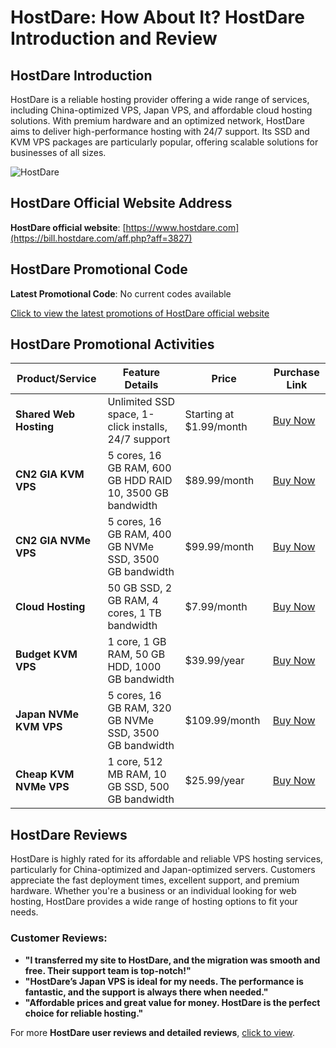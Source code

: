 # HostDare: How About It? HostDare Introduction and Review

## HostDare Introduction
HostDare is a reliable hosting provider offering a wide range of services, including China-optimized VPS, Japan VPS, and affordable cloud hosting solutions. With premium hardware and an optimized network, HostDare aims to deliver high-performance hosting with 24/7 support. Its SSD and KVM VPS packages are particularly popular, offering scalable solutions for businesses of all sizes.

![HostDare](https://github.com/user-attachments/assets/bf87d457-ee39-4cfc-a4c1-0e6f7ebc20d5)

## HostDare Official Website Address
**HostDare official website**: [https://www.hostdare.com](https://bill.hostdare.com/aff.php?aff=3827)

## HostDare Promotional Code
**Latest Promotional Code**: No current codes available  

[Click to view the latest promotions of HostDare official website](https://bill.hostdare.com/aff.php?aff=3827)

## HostDare Promotional Activities

| Product/Service                   | Feature Details                                   | Price                   | Purchase Link                                    |
|------------------------------------|---------------------------------------------------|-------------------------|--------------------------------------------------|
| **Shared Web Hosting**             | Unlimited SSD space, 1-click installs, 24/7 support | Starting at $1.99/month  | [Buy Now](https://bill.hostdare.com/aff.php?aff=3827)              |
| **CN2 GIA KVM VPS**                | 5 cores, 16 GB RAM, 600 GB HDD RAID 10, 3500 GB bandwidth | $89.99/month            | [Buy Now](https://bill.hostdare.com/aff.php?aff=3827)              |
| **CN2 GIA NVMe VPS**               | 5 cores, 16 GB RAM, 400 GB NVMe SSD, 3500 GB bandwidth | $99.99/month            | [Buy Now](https://bill.hostdare.com/aff.php?aff=3827)              |
| **Cloud Hosting**                  | 50 GB SSD, 2 GB RAM, 4 cores, 1 TB bandwidth      | $7.99/month             | [Buy Now](https://bill.hostdare.com/aff.php?aff=3827)              |
| **Budget KVM VPS**                 | 1 core, 1 GB RAM, 50 GB HDD, 1000 GB bandwidth    | $39.99/year             | [Buy Now](https://bill.hostdare.com/aff.php?aff=3827)              |
| **Japan NVMe KVM VPS**             | 5 cores, 16 GB RAM, 320 GB NVMe SSD, 3500 GB bandwidth | $109.99/month            | [Buy Now](https://bill.hostdare.com/aff.php?aff=3827)              |
| **Cheap KVM NVMe VPS**             | 1 core, 512 MB RAM, 10 GB SSD, 500 GB bandwidth   | $25.99/year             | [Buy Now](https://bill.hostdare.com/aff.php?aff=3827)              |

## HostDare Reviews
HostDare is highly rated for its affordable and reliable VPS hosting services, particularly for China-optimized and Japan-optimized servers. Customers appreciate the fast deployment times, excellent support, and premium hardware. Whether you're a business or an individual looking for web hosting, HostDare provides a wide range of hosting options to fit your needs.

### Customer Reviews:
- **"I transferred my site to HostDare, and the migration was smooth and free. Their support team is top-notch!"**
- **"HostDare’s Japan VPS is ideal for my needs. The performance is fantastic, and the support is always there when needed."**
- **"Affordable prices and great value for money. HostDare is the perfect choice for reliable hosting."**

For more **HostDare user reviews and detailed reviews**, [click to view](https://bill.hostdare.com/aff.php?aff=3827).
